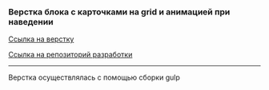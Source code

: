 ### Верстка блока с карточками на grid и анимацией при наведении

[Ссылка на верстку](https://eugene-maikov.github.io/webshop-test-work/dist/index.html)

[Ссылка на репозиторий разработки](https://github.com/Eugene-Maikov/webshop-test-work)

---
Верстка осуществлялась с помощью сборки gulp

